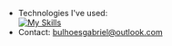 - Technologies I've used: <br>
[![My Skills](https://skillicons.dev/icons?i=html,css,bootstrap,js,ts,react,nodejs,git,github,figma)](https://skillicons.dev)
- Contact: bulhoesgabriel@outlook.com
